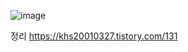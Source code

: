 ![image](https://user-images.githubusercontent.com/101636590/215353139-3a29a907-0178-4abe-bce2-86fb3af8c065.png)

정리 https://khs20010327.tistory.com/131
